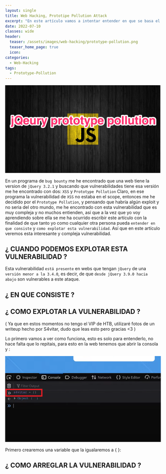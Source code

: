 ```yaml
---
layout: single
title: Web Hacking, Prototipe Pollution Attack
excerpt: "En este artículo vamos a intentar entender en que se basa el ataque Prototype Pollution y como hacerlo, ya que es algo que no es muy conocido y es super interesante."
date: 2022-07-10
classes: wide
header:
  teaser: /assets/images/web-hacking/prototype-pollution.png
  teaser_home_page: true
  icon: 
categories:
  - Web-Hacking
tags:  
  - Prototype-Pollution
---
```


![](/assets/images/web-hacking/prototype-pollution.png)

En un programa de `bug bounty` me he encontrado que una web tiene la version de `jQuery 3.2.1` y buscando que vulnerabilidades tiene esa versión me he encontrado con dos: `XSS` y `Prototype Pollution`
Claro, en ese programa la vulnerabilidad de `XSS` no estaba en el scope, entonces me he decidido por el `Prototype Pollution`, y pensando que habría algún exploit y no seria del otro mundo, me he encontrado con esta vulnerabilidad que es muy compleja y no muchos entienden, así que a la vez que yo voy aprendiendo sobre ella se me ha ocurrido escribir este artículo con la finalidad de que tanto yo como cualquier otra persona pueda `entender en que consiste` y `como explotar esta vulnerabilidad`.
Así que en este artículo veremos esta interesante y compleja vulnerabilidad.


## ¿ CUANDO PODEMOS EXPLOTAR ESTA VULNERABILIDAD ?

Esta vulnerabilidad `está presente` en webs que tengan `jQuery` de una `versión menor a la 3.4.0`, es decir, de que `desde jQuery 3.9.0 hacia abajo` son vulnerables a este ataque.


## ¿ EN QUE CONSISTE ?


## ¿ COMO EXPLOTAR LA VULNERABILIDAD ?

( Ya que en estos momentos no tengo el VIP de HTB, utilizaré fotos de un writeup hecho por S4vitar, dudo que leas esto pero gracias <3 )

Lo primero vamos a ver como funciona, esto es solo para entenderlo, no hace falta que lo repitais, para esto en la web tenemos que abrir la consola y :

![](/assets/images/web-hacking/prototype-pollution/explicacion-prototype-pollution-1.PNG)


Primero crearemos una variable que la igualaremos a  { }:





## ¿ COMO ARREGLAR LA VULNERABILIDAD ?
